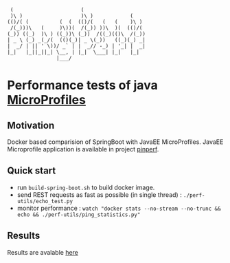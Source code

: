      (                      (
     )\ )                   )\ )            (
    (()/( (          (  (  (()/(   (   (    )\ )
     /(_)))\   (     )\))(  /(_)) ))\  )(  (()/(
    (_)) ((_)  )\ ) ((_))\ (_))  /((_)(()\  /(_))
    | _ \ (_) _(_/(  (()(_)| _ \(_))   ((_)(_) _|
    |  _/ | || ' \))/ _` | |  _// -_) | '_| |  _|
    |_|   |_||_||_| \__, | |_|  \___| |_|   |_|
                    |___/

# Performance tests of java [MicroProfiles](https://microprofile.io/)

## Motivation

Docker based comparision of SpringBoot with JavaEE MicroProfiles. JavaEE Microprofile application is available in project [pinperf](https://github.com/skybber/pingperf).

## Quick start

* run `build-spring-boot.sh` to build docker image.
* send REST requests as fast as possible (in single thread) : `./perf-utils/echo_test.py`
* monitor performance : `watch "docker stats --no-stream --no-trunc && echo && ./perf-utils/ping_statistics.py"`

## Results

Results are avalable [here](https://github.com/skybber/pingperf/blob/master/README.md)
